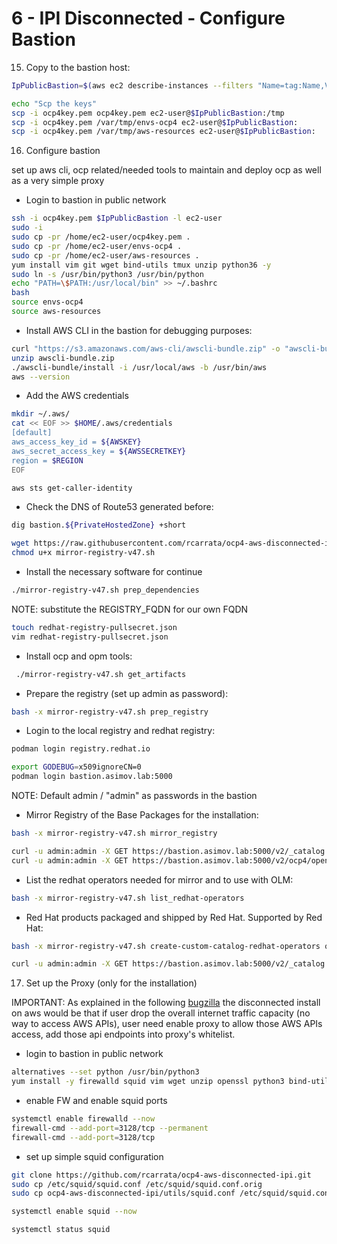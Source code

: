 # 6 - IPI Disconnected - Configure Bastion

15. Copy to the bastion host:

```sh
IpPublicBastion=$(aws ec2 describe-instances --filters "Name=tag:Name,Values=ocp4-public-bastion" | jq -r .Reservations[].Instances[].PublicIpAddress)

echo "Scp the keys"
scp -i ocp4key.pem ocp4key.pem ec2-user@$IpPublicBastion:/tmp
scp -i ocp4key.pem /var/tmp/envs-ocp4 ec2-user@$IpPublicBastion:
scp -i ocp4key.pem /var/tmp/aws-resources ec2-user@$IpPublicBastion:
```

16. Configure bastion

set up aws cli, ocp related/needed tools to maintain and deploy ocp as well as a very simple proxy

* Login to bastion in public network

```bash
ssh -i ocp4key.pem $IpPublicBastion -l ec2-user
sudo -i
sudo cp -pr /home/ec2-user/ocp4key.pem .
sudo cp -pr /home/ec2-user/envs-ocp4 .
sudo cp -pr /home/ec2-user/aws-resources .
yum install vim git wget bind-utils tmux unzip python36 -y
sudo ln -s /usr/bin/python3 /usr/bin/python
echo "PATH=\$PATH:/usr/local/bin" >> ~/.bashrc
bash
source envs-ocp4
source aws-resources
```

* Install AWS CLI in the bastion for debugging purposes:

```sh
curl "https://s3.amazonaws.com/aws-cli/awscli-bundle.zip" -o "awscli-bundle.zip"
unzip awscli-bundle.zip
./awscli-bundle/install -i /usr/local/aws -b /usr/bin/aws
aws --version
```

* Add the AWS credentials

```bash
mkdir ~/.aws/
cat << EOF >> $HOME/.aws/credentials
[default]
aws_access_key_id = ${AWSKEY}
aws_secret_access_key = ${AWSSECRETKEY}
region = $REGION
EOF

aws sts get-caller-identity
```

* Check the DNS of Route53 generated before:

```bash
dig bastion.${PrivateHostedZone} +short
```

```bash
wget https://raw.githubusercontent.com/rcarrata/ocp4-aws-disconnected-ipi/main/utils/mirror-registry-v47.sh
chmod u+x mirror-registry-v47.sh
```

* Install the necessary software for continue

```bash
./mirror-registry-v47.sh prep_dependencies
```

NOTE: substitute the REGISTRY_FQDN for our own FQDN

```bash
touch redhat-registry-pullsecret.json
vim redhat-registry-pullsecret.json
```

* Install ocp and opm tools:

```bash
 ./mirror-registry-v47.sh get_artifacts
```

* Prepare the registry (set up admin as password):

```bash
bash -x mirror-registry-v47.sh prep_registry
```

* Login to the local registry and redhat registry:

```bash
podman login registry.redhat.io

export GODEBUG=x509ignoreCN=0
podman login bastion.asimov.lab:5000
```

NOTE: Default admin / "admin" as passwords in the bastion

* Mirror Registry of the Base Packages for the installation:

```bash
bash -x mirror-registry-v47.sh mirror_registry
```

```bash
curl -u admin:admin -X GET https://bastion.asimov.lab:5000/v2/_catalog
curl -u admin:admin -X GET https://bastion.asimov.lab:5000/v2/ocp4/openshift4/tags/list?n=1000 | jq
```

* List the redhat operators needed for mirror and to use with OLM:

```bash
bash -x mirror-registry-v47.sh list_redhat-operators
```

* Red Hat products packaged and shipped by Red Hat. Supported by Red Hat:

```bash
bash -x mirror-registry-v47.sh create-custom-catalog-redhat-operators quay-operator
```

```bash
curl -u admin:admin -X GET https://bastion.asimov.lab:5000/v2/_catalog | jq -r .
```

17. Set up the Proxy (only for the installation)

IMPORTANT: As explained in the following [bugzilla](https://bugzilla.redhat.com/show_bug.cgi?id=1743483#c40) the disconnected install on aws would be that if user drop the overall internet traffic capacity (no way to access AWS APIs), user need enable proxy to allow those AWS APIs access, add those api endpoints into proxy's whitelist.

* login to bastion in public network

```bash
alternatives --set python /usr/bin/python3
yum install -y firewalld squid vim wget unzip openssl python3 bind-utils
```

* enable FW and enable squid ports

```bash
systemctl enable firewalld --now
firewall-cmd --add-port=3128/tcp --permanent
firewall-cmd --add-port=3128/tcp
```

* set up simple squid configuration

```bash
git clone https://github.com/rcarrata/ocp4-aws-disconnected-ipi.git
sudo cp /etc/squid/squid.conf /etc/squid/squid.conf.orig
sudo cp ocp4-aws-disconnected-ipi/utils/squid.conf /etc/squid/squid.conf

systemctl enable squid --now

systemctl status squid
```
